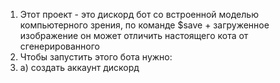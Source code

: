 1. Этот проект - это дискорд бот со встроенной моделью компьютерного зрения, по команде $save + загруженное изображение он может отличить настоящего кота от сгенерированного
2. Чтобы запустить этого бота нужно:
3. a) создать аккаунт дискорд 
